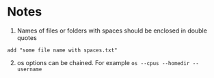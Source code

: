 # Notes

1. Names of files or folders with spaces should be enclosed in double quotes

`add "some file name with spaces.txt"`

2. os options can be chained. For example
   `os --cpus --homedir --username`
